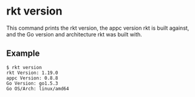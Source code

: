 # rkt version

This command prints the rkt version, the appc version rkt is built against, and the Go version and architecture rkt was built with.

## Example

```
$ rkt version
rkt Version: 1.19.0
appc Version: 0.8.8
Go Version: go1.5.3
Go OS/Arch: linux/amd64
